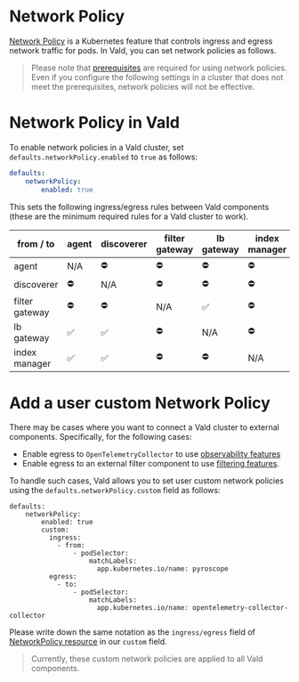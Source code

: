 # Network Policy

[Network Policy](https://kubernetes.io/docs/concepts/services-networking/network-policies/) is a Kubernetes feature that controls ingress and egress network traffic for pods. In Vald, you can set network policies as follows.

> Please note that [prerequisites](https://kubernetes.io/docs/concepts/services-networking/network-policies/#prerequisites) are required for using network policies. Even if you configure the following settings in a cluster that does not meet the prerequisites, network policies will not be effective.

# Network Policy in Vald

To enable network policies in a Vald cluster, set `defaults.networkPolicy.enabled` to `true` as follows:

```yaml
defaults:
	networkPolicy:
		enabled: true
```

This sets the following ingress/egress rules between Vald components (these are the minimum required rules for a Vald cluster to work).

| from / to      | agent | discoverer | filter gateway | lb gateway | index manager | kube-system |
| -------------- | ----- | ---------- | -------------- | ---------- | ------------- | ----------- |
| agent          | N/A   | ⛔         | ⛔             | ⛔         | ⛔            | ✅          |
| discoverer     | ⛔    | N/A        | ⛔             | ⛔         | ⛔            | ✅          |
| filter gateway | ⛔    | ⛔         | N/A            | ✅         | ⛔            | ✅          |
| lb gateway     | ✅    | ✅         | ⛔             | N/A        | ⛔            | ✅          |
| index manager  | ✅    | ✅         | ⛔             | ⛔         | N/A           | ✅          |

# Add a user custom Network Policy

There may be cases where you want to connect a Vald cluster to external components. Specifically, for the following cases:

- Enable egress to `OpenTelemetryCollector` to use [observability features](https://vald.vdaas.org/docs/user-guides/observability-configuration/)
- Enable egress to an external filter component to use [filtering features](https://vald.vdaas.org/docs/user-guides/filtering-configuration/).

To handle such cases, Vald allows you to set user custom network policies using the `defaults.networkPolicy.custom` field as follows:

```
defaults:
	networkPolicy:
	    enabled: true
	    custom:
	      ingress:
	        - from:
	            - podSelector:
	                matchLabels:
	                  app.kubernetes.io/name: pyroscope
	      egress:
	        - to:
	            - podSelector:
	                matchLabels:
	                  app.kubernetes.io/name: opentelemetry-collector-collector

```

Please write down the same notation as the `ingress/egress` field of [NetworkPolicy resource](https://kubernetes.io/docs/concepts/services-networking/network-policies/#networkpolicy-resource) in our `custom` field.

> Currently, these custom network policies are applied to all Vald components.

